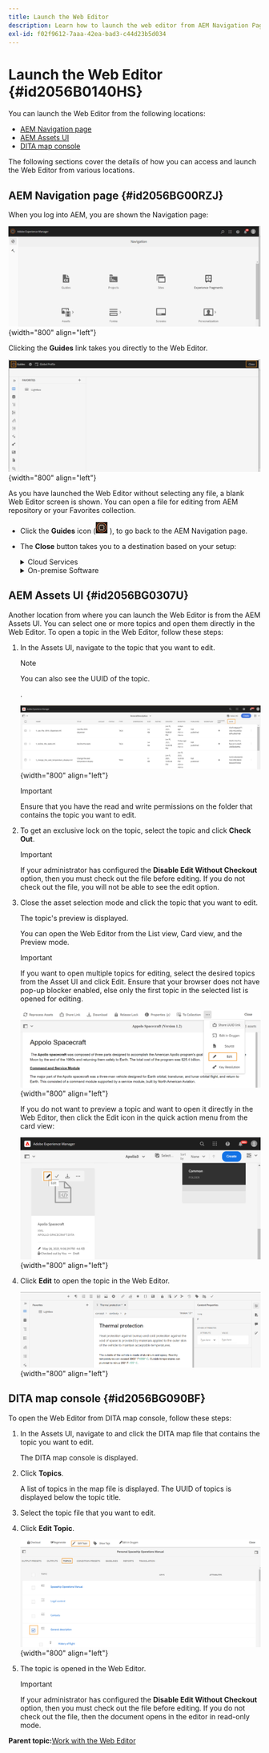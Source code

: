 ```yaml
---
title: Launch the Web Editor
description: Learn how to launch the web editor from AEM Navigation Page, AEM Assets UI, and DITA map Console in AEM Guides.
exl-id: f02f9612-7aaa-42ea-bad3-c44d23b5d034
---
```

# Launch the Web Editor {#id2056B0140HS}

You can launch the Web Editor from the following locations:

-   [AEM Navigation page](#id2056BG00RZJ)
-   [AEM Assets UI](#id2056BG0307U)
-   [DITA map console](#id2056BG090BF)

The following sections cover the details of how you can access and launch the Web Editor from various locations.

## AEM Navigation page {#id2056BG00RZJ}

When you log into AEM, you are shown the Navigation page:

![](images/web-editor-from-navigation-page.png){width="800" align="left"}

Clicking the **Guides** link takes you directly to the Web Editor.

![](images/web-editor-launch-page.png){width="800" align="left"}

As you have launched the Web Editor without selecting any file, a blank Web Editor screen is shown. You can open a file for editing from AEM repository or your Favorites collection.

-  Click the **Guides** icon (![](images/aem-guides-icon.png) ), to go back to the AEM Navigation page. 

-  The **Close** button  takes you to a destination based on your setup: 



    <details>
        
    <summary> Cloud Services </summary>

    If you are using Cloud Services, click the **Close** button  to go back to the AEM Navigation page.
    </details>

    <details>

    <summary> On-premise Software</summary>

    If you're using AEM Guides On-premise Software (4.2.1 and later), click the **Close** button on the right to go back to your current file path in the Assets UI.

    </details>

## AEM Assets UI {#id2056BG0307U}

Another location from where you can launch the Web Editor is from the AEM Assets UI. You can select one or more topics and open them directly in the Web Editor. To open a topic in the Web Editor, follow these steps:

1.  In the Assets UI, navigate to the topic that you want to edit.

    >[!NOTE]
    >
    > You can also see the UUID of the topic.

    .

    ![](images/assets_ui_with_uuid_cs.png){width="800" align="left"}

    >[!IMPORTANT]
    >
    > Ensure that you have the read and write permissions on the folder that contains the topic you want to edit.

1.  To get an exclusive lock on the topic, select the topic and click **Check Out**.

    >[!IMPORTANT]
    >
    > If your administrator has configured the **Disable Edit Without Checkout** option, then you must check out the file before editing. If you do not check out the file, you will not be able to see the edit option.

1.  Close the asset selection mode and click the topic that you want to edit.

    The topic's preview is displayed.

    You can open the Web Editor from the List view, Card view, and the Preview mode.

    >[!IMPORTANT]
    >
    > If you want to open multiple topics for editing, select the desired topics from the Asset UI and click Edit. Ensure that your browser does not have pop-up blocker enabled, else only the first topic in the selected list is opened for editing.

    ![](images/edit-from-preview_cs.png){width="800" align="left"}

    If you do not want to preview a topic and want to open it directly in the Web Editor, then click the Edit icon in the quick action menu from the card view:

    ![](images/edit-topic-from-quick-action_cs.png){width="800" align="left"}

1.  Click **Edit** to open the topic in the Web Editor.

    ![](images/edit-mode.png){width="800" align="left"}


## DITA map console {#id2056BG090BF}

To open the Web Editor from DITA map console, follow these steps:

1.  In the Assets UI, navigate to and click the DITA map file that contains the topic you want to edit.

    The DITA map console is displayed.

1.  Click **Topics**.

    A list of topics in the map file is displayed. The UUID of topics is displayed below the topic title.

1.  Select the topic file that you want to edit.

1.  Click **Edit Topic**.

    ![](images/edit-topics-map-console_cs.png){width="800" align="left"}

1.  The topic is opened in the Web Editor.

    >[!IMPORTANT]
    >
    > If your administrator has configured the **Disable Edit Without Checkout** option, then you must check out the file before editing. If you do not check out the file, then the document opens in the editor in read-only mode.


**Parent topic:**[Work with the Web Editor](web-editor.md)
